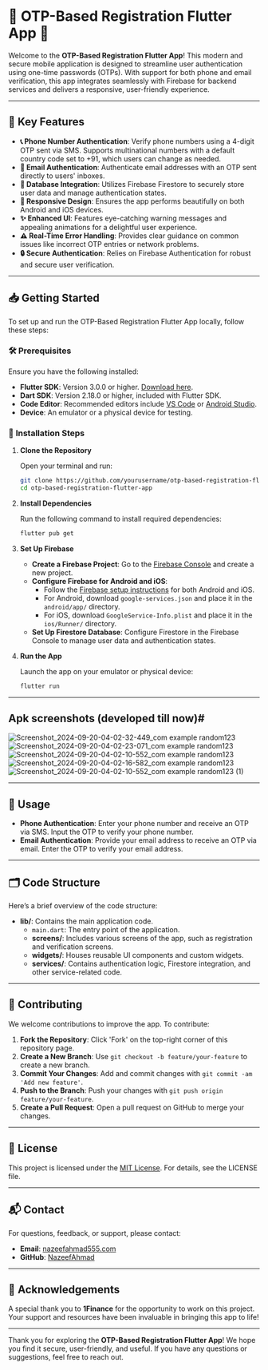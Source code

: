 # 🎉 **OTP-Based Registration Flutter App** 🚀

Welcome to the **OTP-Based Registration Flutter App**! This modern and secure mobile application is designed to streamline user authentication using one-time passwords (OTPs). With support for both phone and email verification, this app integrates seamlessly with Firebase for backend services and delivers a responsive, user-friendly experience.

---

## 🌟 **Key Features**

- **📞 Phone Number Authentication**: Verify phone numbers using a 4-digit OTP sent via SMS. Supports multinational numbers with a default country code set to +91, which users can change as needed.
- **📧 Email Authentication**: Authenticate email addresses with an OTP sent directly to users' inboxes.
- **💾 Database Integration**: Utilizes Firebase Firestore to securely store user data and manage authentication states.
- **📱 Responsive Design**: Ensures the app performs beautifully on both Android and iOS devices.
- **✨ Enhanced UI**: Features eye-catching warning messages and appealing animations for a delightful user experience.
- **⚠️ Real-Time Error Handling**: Provides clear guidance on common issues like incorrect OTP entries or network problems.
- **🔒 Secure Authentication**: Relies on Firebase Authentication for robust and secure user verification.

---

## 📥 **Getting Started**

To set up and run the OTP-Based Registration Flutter App locally, follow these steps:

### 🛠️ **Prerequisites**

Ensure you have the following installed:

- **Flutter SDK**: Version 3.0.0 or higher. [Download here](https://flutter.dev/docs/get-started/install).
- **Dart SDK**: Version 2.18.0 or higher, included with Flutter SDK.
- **Code Editor**: Recommended editors include [VS Code](https://code.visualstudio.com/) or [Android Studio](https://developer.android.com/studio).
- **Device**: An emulator or a physical device for testing.

### 🔧 **Installation Steps**

1. **Clone the Repository**

   Open your terminal and run:

   ```bash
   git clone https://github.com/yourusername/otp-based-registration-flutter-app.git
   cd otp-based-registration-flutter-app
   ```

2. **Install Dependencies**

   Run the following command to install required dependencies:

   ```bash
   flutter pub get
   ```

3. **Set Up Firebase**

   - **Create a Firebase Project**: Go to the [Firebase Console](https://console.firebase.google.com/) and create a new project.
   - **Configure Firebase for Android and iOS**:
     - Follow the [Firebase setup instructions](https://firebase.google.com/docs/flutter/setup) for both Android and iOS.
     - For Android, download `google-services.json` and place it in the `android/app/` directory.
     - For iOS, download `GoogleService-Info.plist` and place it in the `ios/Runner/` directory.
   - **Set Up Firestore Database**: Configure Firestore in the Firebase Console to manage user data and authentication states.

4. **Run the App**

   Launch the app on your emulator or physical device:

   ```bash
   flutter run
   ```

---

## Apk screenshots (developed till now)# 
![Screenshot_2024-09-20-04-02-32-449_com example random123](https://github.com/user-attachments/assets/ea4a256a-ebe2-41ff-890c-0cb3647dffa1)
![Screenshot_2024-09-20-04-02-23-071_com example random123](https://github.com/user-attachments/assets/ef58da67-dfc8-43b7-a359-e7ea581edc6a)
![Screenshot_2024-09-20-04-02-10-552_com example random123](https://github.com/user-attachments/assets/93f9300c-631c-4436-a444-f91626b861a3)
![Screenshot_2024-09-20-04-02-16-582_com example random123](https://github.com/user-attachments/assets/0bc02b9a-82b3-41ec-ac09-65f09db83f97)
![Screenshot_2024-09-20-04-02-10-552_com example random123 (1)](https://github.com/user-attachments/assets/24bce232-76bd-44b3-a9c5-f96eff0270c6)

---

## 🎯 **Usage**

- **Phone Authentication**: Enter your phone number and receive an OTP via SMS. Input the OTP to verify your phone number.
- **Email Authentication**: Provide your email address to receive an OTP via email. Enter the OTP to verify your email address.

---

## 🗂️ **Code Structure**

Here’s a brief overview of the code structure:

- **lib/**: Contains the main application code.
  - `main.dart`: The entry point of the application.
  - **screens/**: Includes various screens of the app, such as registration and verification screens.
  - **widgets/**: Houses reusable UI components and custom widgets.
  - **services/**: Contains authentication logic, Firestore integration, and other service-related code.

---

## 🤝 **Contributing**

We welcome contributions to improve the app. To contribute:

1. **Fork the Repository**: Click 'Fork' on the top-right corner of this repository page.
2. **Create a New Branch**: Use `git checkout -b feature/your-feature` to create a new branch.
3. **Commit Your Changes**: Add and commit changes with `git commit -am 'Add new feature'`.
4. **Push to the Branch**: Push your changes with `git push origin feature/your-feature`.
5. **Create a Pull Request**: Open a pull request on GitHub to merge your changes.

---

## 📜 **License**

This project is licensed under the [MIT License](LICENSE). For details, see the LICENSE file.

---

## 📬 **Contact**

For questions, feedback, or support, please contact:

- **Email**: [nazeefahmad555.com](mailto:nazeefahmad555.com)
- **GitHub**: [NazeefAhmad](https://github.com/NazeefAhmad)

---

## 🙏 **Acknowledgements**

A special thank you to **1Finance** for the opportunity to work on this project. Your support and resources have been invaluable in bringing this app to life!

---

Thank you for exploring the **OTP-Based Registration Flutter App**! We hope you find it secure, user-friendly, and useful. If you have any questions or suggestions, feel free to reach out.
